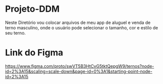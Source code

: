 # Projeto-DDM
Neste Diretório vou colocar arquivos de meu app de aluguel e venda de terno masculino, onde o usuário pode selecionar o tamanho, cor e estilo de seu terno. 

# Link do Figma

https://www.figma.com/proto/swVT5B3HtCvG5tktQepgW9/ternos?node-id=2%3A15&scaling=scale-down&page-id=0%3A1&starting-point-node-id=2%3A15
